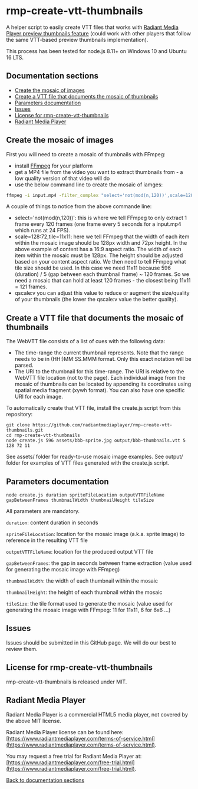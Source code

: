 # rmp-create-vtt-thumbnails

A helper script to easily create VTT files that works with [Radiant Media Player preview thumbnails feature](https://www.radiantmediaplayer.com/docs/latest/preview-thumbnails.html) (could work with other players that follow the same VTT-based preview thumbnails implementation). 

This process has been tested for node.js 8.11+ on Windows 10 and Ubuntu 16 LTS.

## Documentation sections
- [Create the mosaic of images](#create-the-mosaic-of-images)
- [Create a VTT file that documents the mosaic of thumbnails](#create-a-vtt-file-that-documents-the-mosaic-of-thumbnails)
- [Parameters documentation](#parameters-documentation)
- [Issues](#issues)
- [License for rmp-create-vtt-thumbnails](#license-for-rmp-create-vtt-thumbnails)
- [Radiant Media Player](#radiant-media-player)

## Create the mosaic of images

First you will need to create a mosaic of thumbnails with FFmpeg:

- install [FFmpeg](https://www.ffmpeg.org/download.html) for your platform
- get a MP4 file from the video you want to extract thumbnails from - a low quality version of that video will do
- use the below command line to create the mosaic of iamges:

```bash
ffmpeg -i input.mp4 -filter_complex "select='not(mod(n,120))',scale=128:72,tile=11x11" -frames:v 1 -qscale:v 3 -an mosaic.jpg
```
A couple of things to notice from the above commande line:

- select='not(mod(n,120))': this is where we tell FFmpeg to only extract 1 frame every 120 frames (one frame every 5 seconds for a input.mp4 which runs at 24 FPS).
- scale=128:72,tile=11x11: here we tell FFmpeg that the width of each item within the mosaic image should be 128px width and 72px height. In the above example of content has a 16:9 aspect ratio. The width of each item within the mosaic must be 128px. The height should be adjusted based on your content aspect ratio. We then need to tell FFmpeg what tile size should be used. In this case we need 11x11 because 596 (duration) / 5 (gap between each thumbnail frame) ~ 120 frames. So we need a mosaic that can hold at least 120 frames - the closest being 11x11 = 121 frames.
- qscale:v you can adjust this value to reduce or augment the size/quality of your thumbnails (the lower the qscale:v value the better quality).

## Create a VTT file that documents the mosaic of thumbnails

The WebVTT file consists of a list of cues with the following data:

- The time-range the current thumbnail represents. Note that the range needs to be in (HH:)MM:SS.MMM format. Only this exact notation will be parsed.
- The URI to the thumbnail for this time-range. The URI is relative to the WebVTT file location (not to the page). Each individual image from the mosaic of thumbnails can be located by appending its coordinates using spatial media fragment (xywh format). You can also have one specific URI for each image.

To automatically create that VTT file, install the create.js script from this repository:
```
git clone https://github.com/radiantmediaplayer/rmp-create-vtt-thumbnails.git
cd rmp-create-vtt-thumbnails
node create.js 596 assets/bbb-sprite.jpg output/bbb-thumbnails.vtt 5 128 72 11
```
See assets/ folder for ready-to-use mosaic image examples. See output/ folder for examples of VTT files generated with the create.js script.

## Parameters documentation

`node create.js duration spriteFileLocation outputVTTFileName gapBetweenFrames thumbnailWidth thumbnailHeight tileSize`

All parameters are mandatory.

`duration`: content duration in seconds

`spriteFileLocation`: location for the mosaic image (a.k.a. sprite image) to reference in the resulting VTT file

`outputVTTFileName`: location for the produced output VTT file

`gapBetweenFrames`: the gap in seconds between frame extraction (value used for generating the mosaic image with FFmpeg)

`thumbnailWidth`: the width of each thumbnail within the mosaic

`thumbnailHeight`: the height of each thumbnail within the mosaic

`tileSize`: the tile format used to generate the mosaic (value used for generating the mosaic image with FFmpeg: 11 for 11x11, 6 for 6x6 ...) 

## Issues
Issues should be submitted in this GitHub page. We will do our best to review them.

## License for rmp-create-vtt-thumbnails
rmp-create-vtt-thumbnails is released under MIT.

## Radiant Media Player
Radiant Media Player is a commercial HTML5 media player, not covered by the above MIT license. 

Radiant Media Player license can be found here: [https://www.radiantmediaplayer.com/terms-of-service.html](https://www.radiantmediaplayer.com/terms-of-service.html). 

You may request a free trial for Radiant Media Player at: [https://www.radiantmediaplayer.com/free-trial.html](https://www.radiantmediaplayer.com/free-trial.html).

[Back to documentation sections](#documentation-sections)
